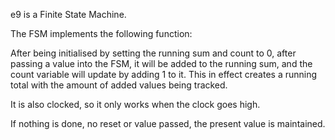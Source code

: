 e9 is a Finite State Machine. 

The FSM implements the following function:

After being initialised by setting the running sum and count to 0, after passing a value
into the FSM, it will be added to the running sum, and the count variable will update by
adding 1 to it. This in effect creates a running total with the amount of added values being
tracked.

It is also clocked, so it only works when the clock goes high. 

If nothing is done, no reset or value passed, the present value is maintained.
